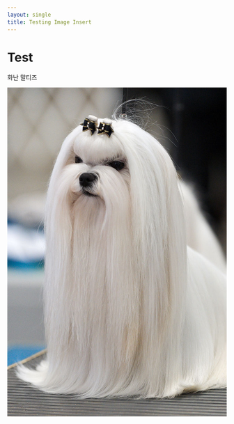 ```yaml
---
layout: single
title: Testing Image Insert
---
```


# Test

화난 말티즈



![640px-1AKC_Maltese_Dog_Show_2011](../images/2022-07-03-image-test/640px-1AKC_Maltese_Dog_Show_2011.jpg)